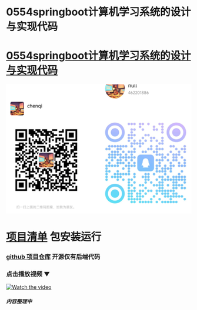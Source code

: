 # 0554springboot计算机学习系统的设计与实现代码


# [0554springboot计算机学习系统的设计与实现代码](https://github.com/GraduationProject-springboot/0554springboot)

![picture](https://raw.githubusercontent.com/GraduationProject-springboot/.github/main/img/wx.png)

# [项目清单](https://chenqi1990.site) 包安装运行

### [github 项目仓库](https://github.com/GraduationProject-springboot/allSpringbootProjects) 开源仅有后端代码

### 点击播放视频 ▼
[![Watch the video](https://i.sstatic.net/Vp2cE.png)](https://www.bilibili.com/video/BV1eMbYemE1U?p=54)


#####   内容整理中  











